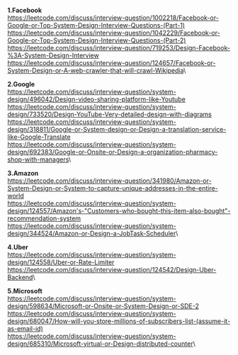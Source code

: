 **1.Facebook**\
<https://leetcode.com/discuss/interview-question/1002218/Facebook-or-Google-or-Top-System-Design-Interview-Questions-(Part-1)>\
<https://leetcode.com/discuss/interview-question/1042229/Facebook-or-Google-or-Top-System-Design-Interview-Questions-(Part-2)>\
<https://leetcode.com/discuss/interview-question/719253/Design-Facebook-%3A-System-Design-Interview>\
<https://leetcode.com/discuss/interview-question/124657/Facebook-or-System-Design-or-A-web-crawler-that-will-crawl-Wikipedia>\

**2.Google**\
<https://leetcode.com/discuss/interview-question/system-design/496042/Design-video-sharing-platform-like-Youtube>\
<https://leetcode.com/discuss/interview-question/system-design/733520/Design-YouTube-Very-detailed-design-with-diagrams>\
<https://leetcode.com/discuss/interview-question/system-design/318811/Google-or-System-design-or-Design-a-translation-service-like-Google-Translate>\
<https://leetcode.com/discuss/interview-question/system-design/692383/Google-or-Onsite-or-Design-a-organization-pharmacy-shop-with-managers>\

**3.Amazon**\
<https://leetcode.com/discuss/interview-question/341980/Amazon-or-System-Design-or-System-to-capture-unique-addresses-in-the-entire-world>\
<https://leetcode.com/discuss/interview-question/system-design/124557/Amazon's-"Customers-who-bought-this-item-also-bought"-recommendation-system>\
<https://leetcode.com/discuss/interview-question/system-design/344524/Amazon-or-Design-a-JobTask-Scheduler>\

**4.Uber**\
<https://leetcode.com/discuss/interview-question/system-design/124558/Uber-or-Rate-Limiter>\
<https://leetcode.com/discuss/interview-question/124542/Design-Uber-Backend>\

**5.Microsoft**\
<https://leetcode.com/discuss/interview-question/system-design/598634/Microsoft-or-Onsite-or-System-Design-or-SDE-2>\
<https://leetcode.com/discuss/interview-question/system-design/680047/How-will-you-store-millions-of-subscribers-list-(assume-it-as-email-id)>\
<https://leetcode.com/discuss/interview-question/system-design/685310/Microsoft-virtual-or-Design-distributed-counter>\
